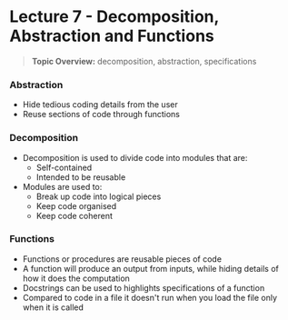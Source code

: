 # Lecture 7 - Decomposition, Abstraction and Functions

> **Topic Overview:** decomposition, abstraction, specifications

### Abstraction
- Hide tedious coding details from the user
- Reuse sections of code through functions

### Decomposition
- Decomposition is used to divide code into modules that are:
  - Self-contained
  - Intended to be reusable
- Modules are used to:
  - Break up code into logical pieces
  - Keep code organised
  - Keep code coherent

### Functions
- Functions or procedures are reusable pieces of code
- A function will produce an output from inputs, while hiding details of how it does the computation
- Docstrings can be used to highlights specifications of a function
- Compared to code in a file it doesn't run when you load the file only when it is called

